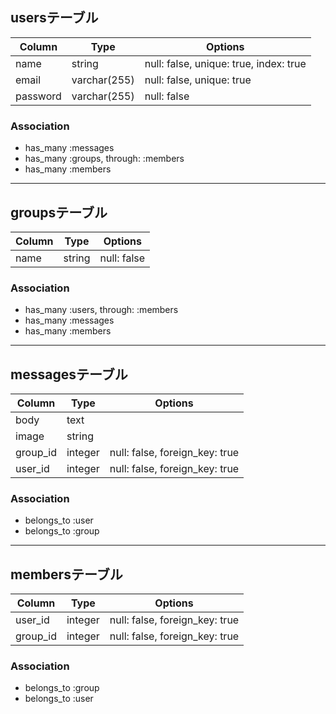 ## usersテーブル

|Column|Type|Options|
|------|----|-------|
|name|string|null: false, unique: true, index: true|
|email|varchar(255)|null: false, unique: true|
|password|varchar(255)|null: false|

### Association
- has_many :messages
- has_many :groups, through: :members
- has_many :members

***

## groupsテーブル
|Column|Type|Options|
|------|----|-------|
|name|string|null: false|

### Association
- has_many :users, through: :members
- has_many :messages
- has_many :members

***

## messagesテーブル

|Column|Type|Options|
|------|----|-------|
|body|text||
|image|string||
|group_id|integer|null: false, foreign_key: true|
|user_id|integer|null: false, foreign_key: true|

### Association
- belongs_to :user
- belongs_to :group

***

## membersテーブル

|Column|Type|Options|
|------|----|-------|
|user_id|integer|null: false, foreign_key: true|
|group_id|integer|null: false, foreign_key: true|

### Association
- belongs_to :group
- belongs_to :user
